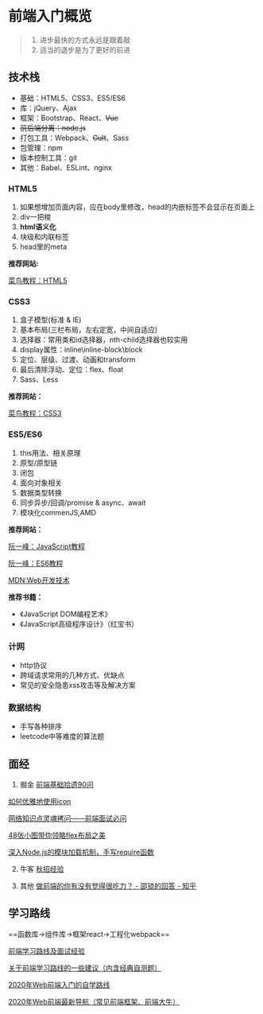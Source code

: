 # 前端入门概览
> 1. 进步最快的方式永远是跟着敲
> 2. 适当的退步是为了更好的前进
## 技术栈
+ 基础：HTML5、CSS3、ES5/ES6
+ 库：jQuery、Ajax
+ 框架：Bootstrap、React、~~Vue~~
+ ~~前后端分离：node.js~~
+ 打包工具：Webpack、~~Gult~~、Sass
+ 包管理：npm
+ 版本控制工具：git
+ 其他：Babel、ESLint、nginx
### HTML5
1. 如果想增加页面内容，应在body里修改，head的内嵌标签不会显示在页面上
2. div一把梭
3. **html语义化**
4. 块级和内联标签
5. head里的meta
   
**推荐网站:**

[菜鸟教程：HTML5](https://www.runoob.com/html/html-tutorial.html)

### CSS3
1. 盒子模型(标准 & IE)
2. 基本布局(三栏布局，左右定宽，中间自适应)
3. 选择器：常用类和id选择器，nth-child选择器也较实用
4. display属性：inline\inline-block\block
5. 定位、层级、过渡、动画和transform
6. 最后清除浮动、定位：flex、float
7. Sass、Less

**推荐网站：**

[菜鸟教程：CSS3](https://www.runoob.com/css3/css3-tutorial.html)

### ES5/ES6
1. this用法、相关原理
2. 原型/原型链
3. 闭包
4. 面向对象相关
5. 数据类型转换
6. 同步异步/回调/promise & async、await
7. 模块化commenJS,AMD
   
**推荐网站：**

[阮一峰：JavaScript教程](https://wangdoc.com/javascript/)

[阮一峰：ES6教程](https://es6.ruanyifeng.com/)

[MDN:Web开发技术](https://developer.mozilla.org/zh-CN/docs/Web)

**推荐书籍：**

+ 《JavaScript DOM编程艺术》
+ 《JavaScript高级程序设计》（红宝书）
  
### 计网
+ http协议
+ 跨域请求常用的几种方式、优缺点
+ 常见的安全隐患xss攻击等及解决方案

### 数据结构
+ 手写各种排序
+ leetcode中等难度的算法题
## 面经
1. 掘金
[前端基础拾遗90问](https://juejin.im/post/6844904116552990727)

[如何优雅地使用icon](https://juejin.im/post/6844903517564436493)

[网络知识点灵魂拷问——前端面试必问](https://juejin.im/post/6864175613209640973)

[48张小图带你领略flex布局之美](https://juejin.im/post/6866914148387651592)

[深入Node.js的模块加载机制，手写require函数](https://juejin.im/post/6866973719634542606)

2. 牛客
[秋招经验](https://www.nowcoder.com/discuss/258810)

3. 其他
[做前端的你有没有觉得很吃力？ - 邵锁的回答 - 知乎](https://www.zhihu.com/question/425782106/answer/1543007211)
## 学习路线
==函数库->组件库->框架react->工程化webpack==

[前端学习路线及面试经验](https://juejin.im/post/6844903602062884872)

[关于前端学习路线的一些建议（内含经典自测题）](https://juejin.im/post/6844903929755484167)

[2020年Web前端入门的自学路线](https://www.cnblogs.com/qianguyihao/p/8776837.html)

[2020年Web前端最新导航（常见前端框架、前端大牛）](https://www.cnblogs.com/qianguyihao/p/10701923.html)